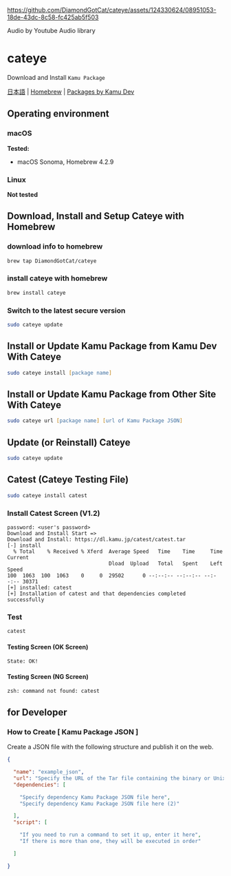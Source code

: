 https://github.com/DiamondGotCat/cateye/assets/124330624/08951053-18de-43dc-8c58-fc425ab5f503

Audio by Youtube Audio library

# cateye

Download and Install `Kamu Package`

[日本語](README_JP.md) | [Homebrew](https://github.com/DiamondGotCat/homebrew-cateye/) | [Packages by Kamu Dev](OFFICIAL_PACKAGES.md)

## Operating environment

### macOS
**Tested:**
- macOS Sonoma, Homebrew 4.2.9

### Linux
**Not tested**

## Download, Install and Setup Cateye with Homebrew

### download info to homebrew

```zsh
brew tap DiamondGotCat/cateye
```

### install cateye with homebrew

```zsh
brew install cateye
```

### Switch to the latest secure version

```zsh
sudo cateye update
```

## Install or Update Kamu Package from Kamu Dev With Cateye

```zsh
sudo cateye install [package name]
```

## Install or Update Kamu Package from Other Site With Cateye

```zsh
sudo cateye url [package name] [url of Kamu Package JSON]
```

## Update (or Reinstall) Cateye

```zsh
sudo cateye update
```

## Catest (Cateye Testing File)

```zsh
sudo cateye install catest
```

### Install Catest Screen (V1.2)

```
password: <user's password>
Download and Install Start =>
Download and Install: https://dl.kamu.jp/catest/catest.tar
[-] install
  % Total    % Received % Xferd  Average Speed   Time    Time     Time  Current
                                 Dload  Upload   Total   Spent    Left  Speed
100  1063  100  1063    0     0  29502      0 --:--:-- --:--:-- --:--:-- 30371
[+] installed: catest
[+] Installation of catest and that dependencies completed successfully
```

### Test

```zsh
catest
```

#### Testing Screen (OK Screen)

```
State: OK!
```

#### Testing Screen (NG Screen)

```
zsh: command not found: catest
```

## for Developer

### How to Create [ Kamu Package JSON ]
Create a JSON file with the following structure and publish it on the web.

```json
{

  "name": "example_json",
  "url": "Specify the URL of the Tar file containing the binary or Unix executable file here",
  "dependencies": [

    "Specify dependency Kamu Package JSON file here",
    "Specify dependency Kamu Package JSON file here (2)"

  ],
  "script": [

    "If you need to run a command to set it up, enter it here",
    "If there is more than one, they will be executed in order"

  ]

}
```
